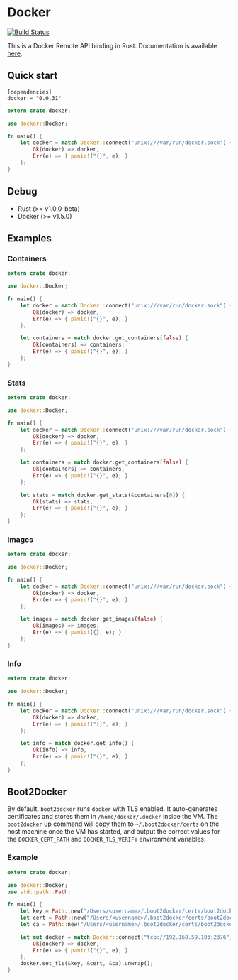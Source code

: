 # Docker

[![Build Status](https://travis-ci.org/ghmlee/rust-docker.svg)](https://travis-ci.org/ghmlee/rust-docker)

This is a Docker Remote API binding in Rust. Documentation is available [here](https://ghmlee.github.io/rust-docker/doc/docker).

## Quick start

```
[dependencies]
docker = "0.0.31"
```

```rust
extern crate docker;

use docker::Docker;

fn main() {
    let docker = match Docker::connect("unix:///var/run/docker.sock") {
    	Ok(docker) => docker,
        Err(e) => { panic!("{}", e); }
    };
}
```

## Debug
* Rust (>= v1.0.0-beta)
* Docker (>= v1.5.0)

## Examples

### Containers

```rust
extern crate docker;

use docker::Docker;

fn main() {
    let docker = match Docker::connect("unix:///var/run/docker.sock") {
    	Ok(docker) => docker,
        Err(e) => { panic!("{}", e); }
    };

    let containers = match docker.get_containers(false) {
        Ok(containers) => containers,
        Err(e) => { panic!("{}", e); }
    };
}
```

### Stats

```rust
extern crate docker;

use docker::Docker;

fn main() {
    let docker = match Docker::connect("unix:///var/run/docker.sock") {
    	Ok(docker) => docker,
        Err(e) => { panic!("{}", e); }
    };

    let containers = match docker.get_containers(false) {
        Ok(containers) => containers,
        Err(e) => { panic!("{}", e); }
    };

    let stats = match docker.get_stats(&containers[0]) {
        Ok(stats) => stats,
        Err(e) => { panic!("{}", e); }
    };
}
```

### Images

```rust
extern crate docker;

use docker::Docker;

fn main() {
    let docker = match Docker::connect("unix:///var/run/docker.sock") {
    	Ok(docker) => docker,
        Err(e) => { panic!("{}", e); }
    };

    let images = match docker.get_images(false) {
        Ok(images) => images,
        Err(e) => { panic!({}, e); }
    };
}

```

### Info

```rust
extern crate docker;

use docker::Docker;

fn main() {
    let docker = match Docker::connect("unix:///var/run/docker.sock") {
    	Ok(docker) => docker,
        Err(e) => { panic!("{}", e); }
    };

    let info = match docker.get_info() {
        Ok(info) => info,
        Err(e) => { panic!("{}", e); }
    };
}
```

## Boot2Docker

By default, `boot2docker` runs `docker` with TLS enabled. It auto-generates certificates and stores them in `/home/docker/.docker` inside the VM. The `boot2docker` up command will copy them to `~/.boot2docker/certs` on the host machine once the VM has started, and output the correct values for the `DOCKER_CERT_PATH` and `DOCKER_TLS_VERIFY` environment variables.

### Example

```rust
extern crate docker;

use docker::Docker;
use std::path::Path;

fn main() {
    let key = Path::new("/Users/<username>/.boot2docker/certs/boot2docker-vm/key.pem");
    let cert = Path::new("/Users/<username>/.boot2docker/certs/boot2docker-vm/cert.pem");
    let ca = Path::new("/Users/<username>/.boot2docker/certs/boot2docker-vm/ca.pem");

    let mut docker = match Docker::connect("tcp://192.168.59.103:2376") {
    	Ok(docker) => docker,
        Err(e) => { panic!("{}", e); }
    };
    docker.set_tls(&key, &cert, &ca).unwrap();
}
```